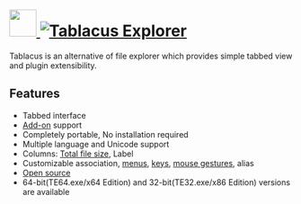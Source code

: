 # [<img src="https://cdn.rawgit.com/AdmiringWorm/chocolatey-packages/23c507427e532c4407844487480b415895e5edba/icons/tablacus.png" height="48" width="48" /> ![Tablacus Explorer](https://img.shields.io/chocolatey/v/tablacus.svg?label=Tablacus%20Explorer&style=for-the-badge)](https://chocolatey.org/packages/tablacus)

Tablacus is an alternative of file explorer which provides simple tabbed view and plugin extensibility.

## Features
- Tabbed interface
- [Add-on](http://tablacus.github.io/TablacusExplorerAddons/) support
- Completely portable, No installation required
- Multiple language and Unicode support
- Columns: [Total file size](https://www.penflip.com/LightTempler/tablacus-explorer/blob/master/tips/totalfilesize.txt), Label
- Customizable association, [menus](https://www.penflip.com/LightTempler/tablacus-explorer/blob/master/configuration/customize-right-click.txt), [keys](https://www.penflip.com/LightTempler/tablacus-explorer/blob/master/configuration/customize-keyboard.txt), [mouse gestures](https://www.penflip.com/LightTempler/tablacus-explorer/blob/master/configuration/customize-mouse-buttons-and-gestures.txt), alias
- [Open source](https://github.com/tablacus/TablacusExplorer)
- 64-bit(TE64.exe/x64 Edition) and 32-bit(TE32.exe/x86 Edition) versions are available
